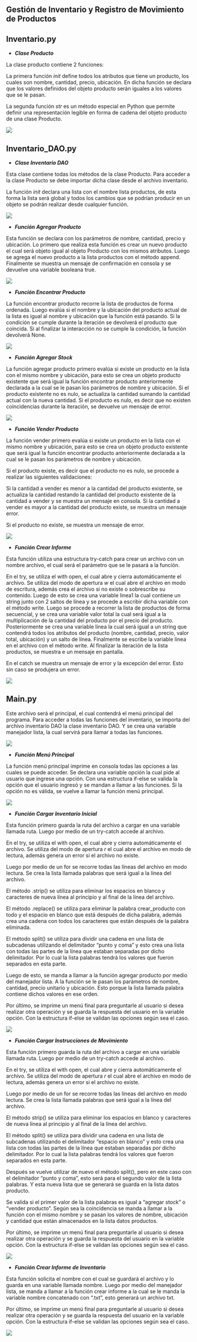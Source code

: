 ﻿## **Gestión de Inventario y Registro de Movimiento de Productos**

## **Inventario.py**

- ***Clase Producto*** 

La clase producto contiene 2 funciones:

La primera función *init* define todos los atributos que tiene un producto, los cuales son nombre, cantidad, precio, ubicación. En dicha función se declara que los valores definidos del objeto producto serán iguales a los valores que se le pasan. 

La segunda función *str* es un método especial en Python que permite definir una representación legible en forma de cadena del objeto producto de una clase Producto.

<image src="https://i.ibb.co/MMFHHrb/Aspose-Words-12189d6b-f204-4004-8e61-1ca8b006bcaa-002.png">

## **Inventario\_DAO.py**

- ***Clase Inventario DAO***

Esta clase contiene todas los métodos de la clase Producto. Para acceder a la clase Producto se debe importar dicha clase desde el archivo inventario. 

La función *init* declara una lista con el nombre lista productos, de esta forma la lista será global y todos los cambios que se podrían producir en un objeto se podrán realizar desde cualquier función. 

<image src="https://i.ibb.co/r2Tw5Zw/Aspose-Words-12189d6b-f204-4004-8e61-1ca8b006bcaa-003.png">

- ***Función Agregar Producto*** 

Esta función se declara con los parámetros de nombre, cantidad, precio y ubicación. Lo primero que realiza esta función es crear un nuevo producto el cual será objeto igual al objeto Producto con los mismos atributos. Luego se agrega el nuevo producto a la lista productos con el método append. Finalmente se muestra un mensaje de confirmación en consola y se devuelve una variable booleana true. 

<image src="https://i.ibb.co/Kwg7hJx/Aspose-Words-12189d6b-f204-4004-8e61-1ca8b006bcaa-004.png">

- ***Función Encontrar Producto***

La función encontrar producto recorre la lista de productos de forma ordenada. Luego evalúa si el nombre y la ubicación del producto actual de la lista es igual al nombre y ubicación que la función está pasando. Si la condición se cumple durante la iteración se devolverá el producto que coincida. Si al finalizar la interacción no se cumple la condición, la función devolverá None.

<image src="https://i.ibb.co/9bd2qGc/Aspose-Words-12189d6b-f204-4004-8e61-1ca8b006bcaa-005.png">

- ***Función Agregar Stock***

La función agregar producto primero evalúa si existe un producto en la lista con el mismo nombre y ubicación, para esto se crea un objeto producto existente que será igual la función encontrar producto anteriormente declarada a la cual se le pasan los parámetros de nombre y ubicación. Si el producto existente no es nulo, se actualiza la cantidad sumando la cantidad actual con la nueva cantidad. Si el producto es nulo, es decir que no existen coincidencias durante la iteración, se devuelve un mensaje de error. 

<image src="https://i.ibb.co/HKwVrRR/Aspose-Words-12189d6b-f204-4004-8e61-1ca8b006bcaa-006.png">

- ***Función Vender Producto***

La función vender primero evalúa si existe un producto en la lista con el mismo nombre y ubicación, para esto se crea un objeto producto existente que será igual la función encontrar producto anteriormente declarada a la cual se le pasan los parámetros de nombre y ubicación. 

Si el producto existe, es decir que el producto no es nulo, se procede a realizar las siguientes validaciones:

Si la cantidad a vender es menor a la cantidad del producto existente, se actualiza la cantidad restando la cantidad del producto existente de la cantidad a vender y se muestra un mensaje en consola. Si la cantidad a vender es mayor a la cantidad del producto existe, se muestra un mensaje error. 

Si el producto no existe, se muestra un mensaje de error. 

<image src="https://i.ibb.co/cykF8gB/2.png">

- ***Función Crear Informe*** 

Esta función utiliza una estructura try-catch para crear un archivo con un nombre archivo, el cual será el parámetro que se le pasará a la función. 

En el try, se utiliza el with open, el cual abre y cierra automáticamente el archivo. Se utiliza del modo de apertura *w* el cual abre el archivo en modo de escritura, además crea el archivo si no existe o sobrescribe su contenido. Luego de esto se crea una variable linea1 la cual contiene un string junto con 2 saltos de línea y se procede a escribir dicha variable con el método write. Luego se procede a recorrer la lista de productos de forma secuencial, y se crea una variable valor total la cual será igual a la multiplicación de la cantidad del producto por el precio del producto. Posteriormente se crea una variable linea la cual será igual a un string que contendrá todos los atributos del producto (nombre, cantidad, precio, valor total, ubicación) y un salto de línea.  Finalmente se escribe la variable linea en el archivo con el método write. Al finalizar la iteración de la lista productos, se muestra e un mensaje en pantalla.

En el catch se muestra un mensaje de error y la excepción del error. Esto sin caso se produjera un error.

<image src="https://i.ibb.co/yYGb6DH/1.png">

## **Main.py**

Este archivo será el principal, el cual contendrá el menú principal del programa. Para acceder a todas las funciones del inventario, se importa del archivo inventario DAO la clase inventario DAO. Y se crea una variable manejador lista, la cual servirá para llamar a todas las funciones. 

<image src="https://i.ibb.co/5T2YcvV/Aspose-Words-12189d6b-f204-4004-8e61-1ca8b006bcaa-010.png">
  
- ***Función Menú Principal*** 

La función menú principal imprime en consola todas las opciones a las cuales se puede acceder. Se declara una variable opción la cual pide al usuario que ingrese una opción. Con una estructura if-else se valida la opción que el usuario ingresó y se mandan a llamar a las funciones. Si la opción no es válida, se vuelve a llamar la función menú principal.

<image src="https://i.ibb.co/99QDB28/Aspose-Words-12189d6b-f204-4004-8e61-1ca8b006bcaa-011.png">

- ***Función Cargar Inventario Inicial*** 

Esta función primero guarda la ruta del archivo a cargar en una variable llamada ruta. Luego por medio de un try-catch accede al archivo.

En el try, se utiliza el with open, el cual abre y cierra automáticamente el archivo. Se utiliza del modo de apertura *r* el cual abre el archivo en modo de lectura, además genera un error si el archivo no existe.

Luego por medio de un for se recorre todas las líneas del archivo en modo lectura. Se crea la lista llamada palabras que será igual a la línea del archivo. 

El método .strip() se utiliza para eliminar los espacios en blanco y caracteres de nueva línea al principio y al final de la línea del archivo. 

El método .replace() se utiliza para eliminar la palabra crear\_producto con todo y el espacio en blanco que está después de dicha palabra, además crea una cadena con todos los caracteres que están después de la palabra eliminada.

El método split() se utiliza para dividir una cadena en una lista de subcadenas utilizando el delimitador “punto y coma” y esto crea una lista con todas las partes de la línea que estaban separadas por dicho delimitador. Por lo cual la lista palabras tendrá los valores que fueron separados en esta parte.

Luego de esto, se manda a llamar a la función agregar producto por medio del manejador lista. A la función se le pasan los parámetros de nombre, cantidad, precio unitario y ubicación. Esto porque la lista llamada palabra contiene dichos valores en ese orden. 

Por último, se imprime un menú final para preguntarle al usuario si desea realizar otra operación y se guarda la respuesta del usuario en la variable opción. Con la estructura if-else se validan las opciones según sea el caso. 

<image src="https://i.ibb.co/2MrHWLP/Aspose-Words-12189d6b-f204-4004-8e61-1ca8b006bcaa-012.png">

- ***Función Cargar Instrucciones de Movimiento*** 

Esta función primero guarda la ruta del archivo a cargar en una variable llamada ruta. Luego por medio de un try-catch accede al archivo.

En el try, se utiliza el with open, el cual abre y cierra automáticamente el archivo. Se utiliza del modo de apertura *r* el cual abre el archivo en modo de lectura, además genera un error si el archivo no existe.

Luego por medio de un for se recorre todas las líneas del archivo en modo lectura. Se crea la lista llamada palabras que será igual a la línea del archivo. 

El método strip() se utiliza para eliminar los espacios en blanco y caracteres de nueva línea al principio y al final de la línea del archivo. 

El método split() se utiliza para dividir una cadena en una lista de subcadenas utilizando el delimitador “espacio en blanco” y esto crea una lista con todas las partes de la línea que estaban separadas por dicho delimitador. Por lo cual la lista palabras tendrá los valores que fueron separados en esta parte.

Después se vuelve utilizar de nuevo el método split(), pero en este caso con el delimitador “punto y coma”, esto será para el segundo valor de la lista palabras. Y esta nueva lista que se generará se guarda en la lista datos producto. 

Se valida si el primer valor de la lista palabras es igual a “agregar stock” o “vender producto”. Según sea la coincidencia se manda a llamar a la función con el mismo nombre y se pasan los valores de nombre, ubicación y cantidad que están almacenados en la lista datos productos. 

Por último, se imprime un menú final para preguntarle al usuario si desea realizar otra operación y se guarda la respuesta del usuario en la variable opción. Con la estructura if-else se validan las opciones según sea el caso.

<image src="https://i.ibb.co/RTfYv5h/Aspose-Words-12189d6b-f204-4004-8e61-1ca8b006bcaa-013.png">

- ***Función Crear Informe de Inventario*** 

Esta función solicita el nombre con el cual se guardará el archivo y lo guarda en una variable llamada nombre. Luego por medio del manejador lista, se manda a llamar a la función crear informe a la cual se le manda la variable nombre concatenado con “.txt”, esto generará un archivo txt. 

Por último, se imprime un menú final para preguntarle al usuario si desea realizar otra operación y se guarda la respuesta del usuario en la variable opción. Con la estructura if-else se validan las opciones según sea el caso.

<image src="https://i.ibb.co/k6vrNgK/Aspose-Words-12189d6b-f204-4004-8e61-1ca8b006bcaa-014.png">